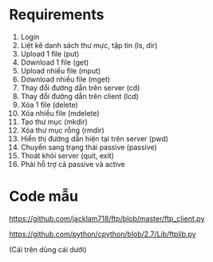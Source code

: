 # Requirements

1. Login
2. Liệt kê danh sách thư mực, tập tin (ls, dir)
3. Upload 1 file (put)
4. Dơwnload 1 file (get)
5. Upload nhiều file (mput)
6. Dơwnload nhiều file (mget)
7. Thay đổi đường dẫn trên server (cd)
8. Thay đổi đường dẫn trên client (lcd)
9. Xóa 1 file (delete)
10. Xóa nhiều file (mdelete)
11. Tạo thư mục (mkdir)
12. Xóa thư mục rỗng (rmdir)
13. Hiển thị đường dẫn hiện tại trên server (pwd)
14. Chuyển sang trạng thái passive (passive)
15. Thoát khỏi server (quit, exit)
16. Phải hỗ trợ cả passive và active

# Code mẫu
https://github.com/jacklam718/ftp/blob/master/ftp_client.py

https://github.com/python/cpython/blob/2.7/Lib/ftplib.py

(Cái trên dùng cái dưới)
